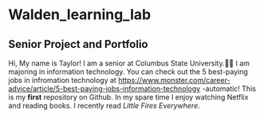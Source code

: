 # Walden_learning_lab
## Senior Project and Portfolio 
Hi, My name is Taylor! I am a senior at Columbus State University.:woman_student:
I am majoring in information technology. You can check out the 5 best-paying jobs in infromation technology at https://www.monster.com/career-advice/article/5-best-paying-jobs-information-technology -automatic!
This is my **first** repository on Github.
In my spare time I enjoy watching Netflix and reading books. I recently read *Little Fires Everywhere*. 
